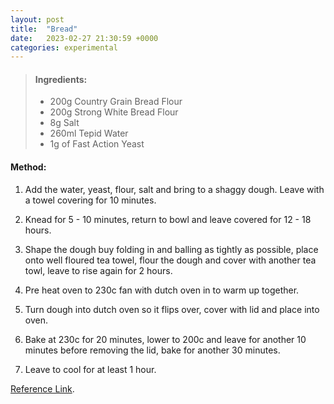 ```yaml
---
layout: post
title:  "Bread"
date:   2023-02-27 21:30:59 +0000
categories: experimental
---
```

> #### Ingredients:
>
> - 200g Country Grain Bread Flour
> - 200g Strong White Bread Flour
> - 8g Salt
> - 260ml Tepid Water
> - 1g of Fast Action Yeast



#### Method:


1. Add the water, yeast, flour, salt and bring to a shaggy dough. Leave with a towel covering for 10 minutes.

2. Knead for 5 - 10 minutes, return to bowl and leave covered for 12 - 18 hours.

3. Shape the dough buy folding in and balling as tightly as possible, place onto well floured tea towel, flour the dough and cover with another tea towl, leave to rise again for 2 hours.

4. Pre heat oven to 230c fan with dutch oven in to warm up together.

5. Turn dough into dutch oven so it flips over, cover with lid and place into oven.

6. Bake at 230c for 20 minutes, lower to 200c and leave for another 10 minutes before removing the lid, bake for another 30 minutes.

7. Leave to cool for at least 1 hour.

[Reference Link][original-recipe].

[original-recipe]: https://www.reddit.com/r/Cooking/comments/sw5o6y/a_beginner_bakers_guide_to_every_bread_recipe_and/